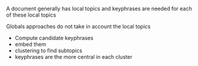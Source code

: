 A document generally has local topics and keyphrases are needed for each of these local topics

Globals approaches do not take in account the local topics

- Compute candidate keyphrases
- embed them
- clustering to find subtopics
- keyphrases are the more central in each cluster 